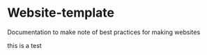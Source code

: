 # Website-template
Documentation to make note of best practices for making websites

this is a test
